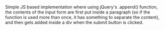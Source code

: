 Simple JS based implementation where using jQuery's .append() function, the contents of the input form are first put inside a paragraph (so if the function is used more than once, it has something to separate the content), and then gets added inside a div when the submit button is clicked.
